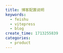 ```yaml
---
title: 博客配置说明
keywords:
  - feishu
  - vitepress
  - blog
create_time: 1713255839
categories:
  - product
---
```



